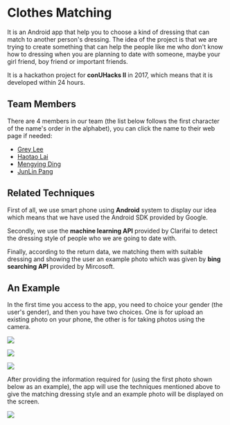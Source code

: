 # Clothes Matching

It is an Android app that help you to choose a kind of dressing that can match to another person's dressing. The idea of the project is that we are trying to create something that can help the people like me who don't know how to dressing when you are planning to date with someone, maybe your girl friend, boy friend or important friends.

It is a hackathon project for **conUHacks II** in 2017, which means that it is developed within 24 hours.

## Team Members

There are 4 members in our team (the list below follows the first character of the name's order in the alphabet), you can click the name to their web page if needed:

- [Grey Lee](https://github.com/kidd-4)
- [Haotao Lai](http://laihaotao.github.io/)
- [Mengying Ding](https://github.com/FrankFranck)
- [JunLin Pang](http://www.facebook.com/junlin.pang)

## Related Techniques

First of all, we use smart phone using **Android** system to display our idea which means that we have used the Android SDK provided by Google.

Secondly, we use the **machine learning API** provided by Clarifai to detect the dressing style of people who we are going to date with.

Finally, according to the return data, we matching them with suitable dressing and showing the user an example photo which was given by **bing searching API** provided by Mircosoft.

## An Example

In the first time you access to the app, you need to choice your gender (the user's gender), and then you have two choices. One is for upload an existing photo on your phone, the other is for taking photos using the camera.

![](http://ww2.sinaimg.cn/large/6a831d33jw1fbztp2ztnzj209g0frq4m.jpg)

![](http://ww2.sinaimg.cn/large/6a831d33jw1fbztpkhfc9j209g0frabp.jpg)

![](http://ww3.sinaimg.cn/large/6a831d33jw1fbztrgrgauj209g0fr75k.jpg)

After providing the information required for (using the first photo shown below as an example), the app will use the techniques mentioned above to give the matching dressing style and an example photo will be displayed on the screen.

![](http://ww4.sinaimg.cn/large/6a831d33jw1fbztp9245dj209g0frt9w.jpg)